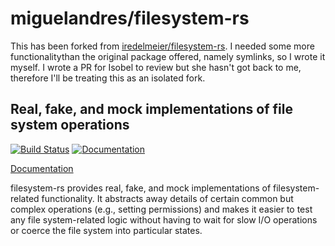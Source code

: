 # miguelandres/filesystem-rs

This has been forked from 
[iredelmeier/filesystem-rs](<http://github.com/iredelmeier/filesystem-rs>).
I needed some more functionalitythan the original package offered, namely
symlinks, so I wrote it myself. I wrote a PR for Isobel to review but she
hasn't got back to me, therefore I'll be treating this as an isolated fork.

## Real, fake, and mock implementations of file system operations

[![Build Status](https://github.com/miguelandres/filesystem-rs/actions/workflows/rust_build_and_test.yml/badge.svg?branch=main)](https://github.com/miguelandres/filesystem-rs/actions/workflows/rust_build_and_test.yml)
[![Documentation](https://github.com/miguelandres/filesystem-rs/actions/workflows/rust_doc_generator.yml/badge.svg?branch=main)](https://miguelandres.github.io/filesystem-rs/filesystem/)

[Documentation](https://miguelandres.github.io/filesystem-rs/filesystem/)

filesystem-rs provides real, fake, and mock implementations of
filesystem-related functionality. It abstracts away details of certain common
but complex operations (e.g., setting permissions) and makes it easier to test
any file system-related logic without having to wait for slow I/O operations or
coerce the file system into particular states.
